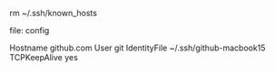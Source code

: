 rm ~/.ssh/known_hosts


file: config

Hostname github.com
User git
IdentityFile ~/.ssh/github-macbook15
TCPKeepAlive yes

